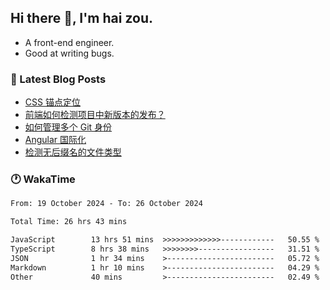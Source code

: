 ## Hi there 👋, I'm hai zou.

- A front-end engineer.
- Good at writing bugs.

### 📖 Latest Blog Posts
<!-- BLOG-POST-LIST:START -->
- [CSS 锚点定位](https://blog.izou.top/css/anchor-position/)
- [前端如何检测项目中新版本的发布？](https://blog.izou.top/angular/version-update/)
- [如何管理多个 Git 身份](https://blog.izou.top/git/multi-git-identity/)
- [Angular 国际化](https://blog.izou.top/angular/i18n/)
- [检测无后缀名的文件类型](https://blog.izou.top/js/filetype-check/)
<!-- BLOG-POST-LIST:END -->

### 🕐 WakaTime
<!--START_SECTION:waka-->

```txt
From: 19 October 2024 - To: 26 October 2024

Total Time: 26 hrs 43 mins

JavaScript        13 hrs 51 mins  >>>>>>>>>>>>>------------   50.55 %
TypeScript        8 hrs 38 mins   >>>>>>>>-----------------   31.51 %
JSON              1 hr 34 mins    >------------------------   05.72 %
Markdown          1 hr 10 mins    >------------------------   04.29 %
Other             40 mins         >------------------------   02.49 %
```

<!--END_SECTION:waka-->
